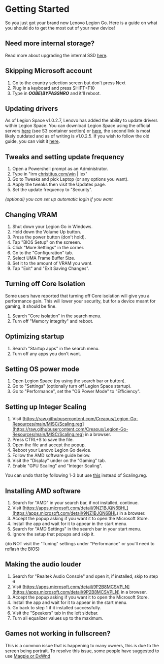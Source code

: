 # Getting Started

So you just got your brand new Lenovo Legion Go. Here is a guide on what you should do to get the most out of your new device!

## Need more internal storage?

Read more about upgrading the internal SSD [here](GUIDES/UPGRADING-THE-SSD.md).

## Skipping Microsoft account

1. Go to the country selection screen but don't press Next
2. Plug in a keyboard and press SHIFT+F10
3. Type in **_OOBE\\BYPASSNRO_** and it'll reboot.

## Updating drivers

As of Legion Space v1.0.2.7, Lenovo has added the ability to update drivers within Legion Space. You can download Legion Space using the official servers [here](/SOFTWARE.md) (see S3 container section) or [here](https://pcsupport.lenovo.com/us/en/products/laptops-and-netbooks/legion-series/legion-go-8apu1/downloads/driver-list/component?name=Software+and+Utilities&id=156BE23F-B536-4320-B35C-2F67EBDD9242), the second link is most likely outdated and as of writing is v1.0.2.5. If you wish to follow the old guide, you can visit it [here](/MISC/UPDATES.md).

## Tweaks and setting update frequency

1. Open a Powershell prompt as an Administrator.
2. Type in "irm [christitus.com/win](https://christitus.com/win) | iex"
3. Go to Tweaks and pick Laptop (or any options you want).
4. Apply the tweaks then visit the Updates page.
5. Set the update frequency to "Security".

_(optional) you can set up automatic login if you want_

## Changing VRAM

1. Shut down your Legion Go in Windows.
2. Hold down the Volume Up button.
3. Press the power button (don't hold).
4. Tap "BIOS Setup" on the screeen.
5. Click "More Settings" in the corner.
6. Go to the "Configuration" tab.
7. Select UMA Frame Buffer Size.
8. Set it to the amount of VRAM you want.
9. Tap "Exit" and "Exit Saving Changes".

## Turning off Core Isolation

Some users have reported that turning off Core isolation will give you a performance gain. This will lower your security, but for a device meant for gaming, it should be fine.

1. Search "Core isolation" in the search menu.
2. Turn off "Memory integrity" and reboot.

## Optimizing startup

1. Search "Startup apps" in the search menu.
2. Turn off any apps you don't want.

## Setting OS power mode

1. Open Legion Space (by using the search bar or button).
2. Go to "Settings" (optionally turn off Legion Space startup).
3. Go to "Performance", set the "OS Power Mode" to "Efficiency".

## Setting up Integer Scaling

1. Visit [https://raw.githubusercontent.com/Creaous/Legion-Go-Resources/main/MISC/Scaling.reg](https://raw.githubusercontent.com/Creaous/Legion-Go-Resources/main/MISC/Scaling.reg) in a browser.
2. Press CTRL+S to save the file.
3. Open the file and accept the popup.
4. Reboot your Lenovo Legion Go device.
5. Follow the AMD software guide below.
6. Visit the "Display" under on the "Gaming" tab.
7. Enable "GPU Scaling" and "Integer Scaling".

You can undo that by following 1-3 but use [this](https://raw.githubusercontent.com/Creaous/Legion-Go-Resources/main/MISC/Scaling-Undo.reg) instead of Scaling.reg.

## Installing AMD software

1. Search for "AMD" in your search bar, if not installed, continue.
2. Visit [https://apps.microsoft.com/detail/9NZ1BJQN6BHL](https://apps.microsoft.com/detail/9NZ1BJQN6BHL) in a browser.
3. Accept the popup asking if you want it to open the Microsoft Store.
4. Install the app and wait for it to appear in the start menu.
5. Search for "AMD Settings" in the search bar in your start menu.
6. Ignore the setup that popups and skip it.

(do NOT visit the "Tuning" settings under "Performance" or you'll need to reflash the BIOS)

## Making the audio louder

1. Search for "Realtek Audio Console" and open it, if installed, skip to step 6
2. Visit [https://apps.microsoft.com/detail/9P2B8MCSVPLN](https://apps.microsoft.com/detail/9P2B8MCSVPLN) in a browser.
3. Accept the popup asking if you want it to open the Microsoft Store.
4. Install the app and wait for it to appear in the start menu.
5. Go back to step 1 if it installed successfully.
6. Visit the "Speakers" tab in the left sidebar.
7. Turn all equalizer values up to the maximum.

## Games not working in fullscreen?

This is a common issue that is happening to many owners, this is due to the screen being portrait. To resolve this issue, some people have suggested to use [Magpie or DxWnd](SOFTWARE.md)
